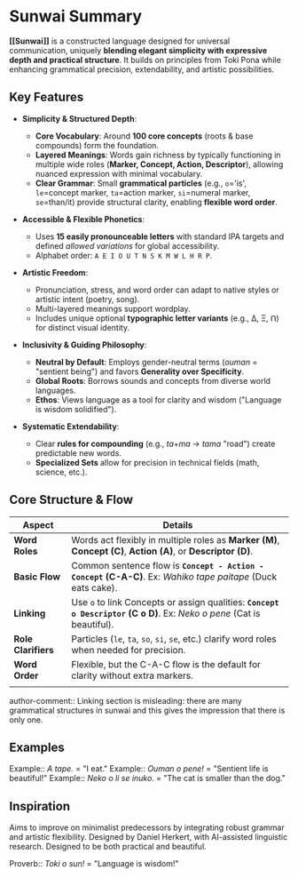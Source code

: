 # Sunwai Summary

**[[Sunwai]]** is a constructed language designed for universal communication, uniquely **blending elegant simplicity with expressive depth and practical structure**. It builds on principles from Toki Pona while enhancing grammatical precision, extendability, and artistic possibilities.

## Key Features

-   **Simplicity & Structured Depth**:
    *   **Core Vocabulary**: Around **100 core concepts** (roots & base compounds) form the foundation.
    *   **Layered Meanings**: Words gain richness by typically functioning in multiple wide roles (**Marker, Concept, Action, Descriptor**), allowing nuanced expression with minimal vocabulary.
    *   **Clear Grammar**: Small **grammatical particles** (e.g., `o`='is', `le`=concept marker, `ta`=action marker, `si`=numeral marker, `se`=than/it) provide structural clarity, enabling **flexible word order**.

-   **Accessible & Flexible Phonetics**:
    *   Uses **15 easily pronounceable letters** with standard IPA targets and defined *allowed variations* for global accessibility.
    *   Alphabet order: `A E I O U T N S K M W L H R P`.

-   **Artistic Freedom**:
    *   Pronunciation, stress, and word order can adapt to native styles or artistic intent (poetry, song).
    *   Multi-layered meanings support wordplay.
    *   Includes unique optional **typographic letter variants** (e.g., Δ, Ξ, ꓵ) for distinct visual identity.

-   **Inclusivity & Guiding Philosophy**:
    *   **Neutral by Default**: Employs gender-neutral terms (*ouman* = "sentient being") and favors **Generality over Specificity**.
    *   **Global Roots**: Borrows sounds and concepts from diverse world languages.
    *   **Ethos**: Views language as a tool for clarity and wisdom ("Language is wisdom solidified").

-   **Systematic Extendability**:
    *   Clear **rules for compounding** (e.g., *ta*+*ma* -> *tama* "road") create predictable new words.
    *   **Specialized Sets** allow for precision in technical fields (math, science, etc.).

## Core Structure & Flow

| **Aspect**          | **Details**                                                                                                             |
| ------------------- | ----------------------------------------------------------------------------------------------------------------------- |
| **Word Roles**      | Words act flexibly in multiple roles as **Marker (M)**, **Concept (C)**, **Action (A)**, or **Descriptor (D)**.         |
| **Basic Flow**      | Common sentence flow is **`Concept - Action - Concept` (C-A-C)**. Ex: *Wahiko tape paitape* (Duck eats cake).           |
| **Linking**         | Use `o` to link Concepts or assign qualities: **`Concept o Descriptor` (C o D)**. Ex: *Neko o pene* (Cat is beautiful). |
| **Role Clarifiers** | Particles (`le`, `ta`, `so`, `si`, `se`, etc.) clarify word roles when needed for precision.                            |
| **Word Order**      | Flexible, but the C-A-C flow is the default for clarity without extra markers.                                          |
|                     |                                                                                                                         |
author-comment:: Linking section is misleading: there are many grammatical structures in sunwai and this gives the impression that there is only one.
## Examples

Example:: *A tape.* = "I eat."
Example:: *Ouman o pene!* = "Sentient life is beautiful!"
Example:: *Neko o li se inuko.* = "The cat is smaller than the dog."

## Inspiration
Aims to improve on minimalist predecessors by integrating robust grammar and artistic flexibility. Designed by Daniel Herkert, with AI-assisted linguistic research. Designed to be both practical and beautiful.

Proverb:: *Toki o sun!* = "Language is wisdom!"